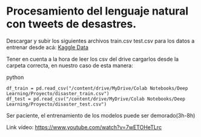 # Procesamiento del lenguaje natural con tweets de desastres. 

Descargar y subir los siguientes archivos train.csv test.csv para los datos a entrenar desde acá: 
[Kaggle Data](https://www.kaggle.com/competitions/nlp-getting-started/data)

Tener en cuenta a la hora de leer los csv del drive cargarlos desde la carpeta correcta, en nuestro caso de esta manera:

python

    df_train = pd.read_csv("/content/drive/MyDrive/Colab Notebooks/Deep Learning/Proyecto/disaster_train.csv")
    df_test = pd.read_csv("/content/drive/MyDrive/Colab Notebooks/Deep Learning/Proyecto/disaster_test.csv")


Ser paciente, el entrenamiento de los modelos puede ser demorado(3h-8h)


Link vídeo: https://www.youtube.com/watch?v=7wETOHeTLrc
